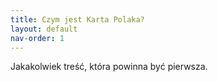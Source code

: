 ```yaml
---
title: Czym jest Karta Polaka?
layout: default
nav-order: 1
---
```


Jakakolwiek treść, która powinna być pierwsza. 